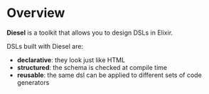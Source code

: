 # Overview

**Diesel** is a toolkit that allows you to design DSLs in Elixir.

DSLs built with Diesel are:

* **declarative**: they look just like HTML
* **structured**: the schema is checked at compile time
* **reusable**: the same dsl can be applied to different sets of code generators
